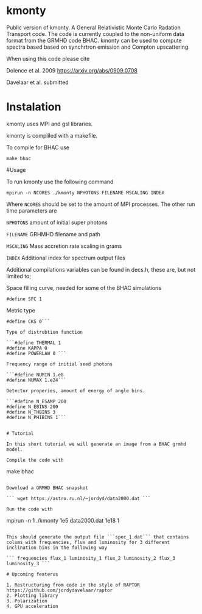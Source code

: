 # kmonty

Public version of kmonty. A General Relativistic Monte Carlo Radation Transport code. The code is currently coupled to the non-uniform data format from the GRMHD code BHAC. kmonty can be used to compute spectra based based on synchrtron emission and Compton upscattering.

When using this code please cite

Dolence et al. 2009 https://arxiv.org/abs/0909.0708

Davelaar et al. submitted 

# Instalation

kmonty uses MPI and gsl libraries.

kmonty is compliled with a makefile.

To compile for BHAC use 

```
make bhac
```

#Usage

To run kmonty use the following command

```
mpirun -n NCORES ./kmonty NPHOTONS FILENAME MSCALING INDEX
```

Where ``` NCORES ``` should be set to the amount of MPI processes. The other run time parameters are

``` NPHOTONS ``` amount of initial super photons

``` FILENAME ``` GRHMHD filename and path

``` MSCALING ``` Mass accretion rate scaling in grams

``` INDEX ``` Additional index for spectrum output files

Additional compilations variables can be found in decs.h, these are, but not limited to;

Space filling curve, needed for some of the BHAC simulations

```#define SFC 1```

Metric type

```#define MKS 1
#define CKS 0```

Type of distrubtion function

```#define THERMAL 1
#define KAPPA 0
#define POWERLAW 0 ```

Frequency range of initial seed photons

```#define NUMIN 1.e8
#define NUMAX 1.e24```

Detector properies, amount of energy of angle bins.

```#define N_ESAMP 200
#define N_EBINS 200
#define N_THBINS 3
#define N_PHIBINS 1```


# Tutorial

In this short tutorial we will generate an image from a BHAC grmhd model.

Compile the code with 

```
make bhac
```

Download a GRMHD BHAC snapshot

``` wget https://astro.ru.nl/~jordyd/data2000.dat ```

Run the code with

```
mpirun -n 1 ./kmonty 1e5 data2000.dat 1e18 1
```

This should generate the output file ```spec_1.dat``` that contains colums with frequencies, flux and luminosity for 3 different inclination bins in the following way

``` frequencies flux_1 luminosity_1 flux_2 luminosity_2 flux_3 luminosity_3 ```

# Upcoming featerus

1. Restructuring from code in the style of RAPTOR https://github.com/jordydavelaar/raptor
2. Plotting library
3. Polarization
4. GPU acceleration
